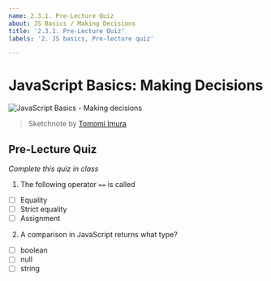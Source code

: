 ```yaml
---
name: 2.3.1. Pre-Lecture Quiz
about: JS Basics / Making Decisions
title: '2.3.1. Pre-Lecture Quiz'
labels: '2. JS basics, Pre-lecture quiz'

---
```

# JavaScript Basics: Making Decisions

![JavaScript Basics - Making decisions](https://github.com/Extenza-Academy/WebDev-100_2021-Q1/raw/main/lessons/2-js-basics/3-making-decisions/images/webdev101-js-decisions.png)
> Sketchnote by [Tomomi Imura](https://twitter.com/girlie_mac)

## Pre-Lecture Quiz

*Complete this quiz in class*

1. The following operator `==` is called

- [ ] Equality
- [ ] Strict equality
- [ ] Assignment

2. A comparison in JavaScript returns what type?

- [ ] boolean
- [ ] null
- [ ] string
